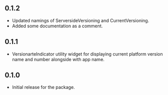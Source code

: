 ## 0.1.2

- Updated namings of ServersideVersioning and CurrentVersioning.
- Added some documentation as a comment.

## 0.1.1

- VersionarteIndicator utility widget for displaying current platform version name and number alongside with app name.

## 0.1.0

- Initial release for the package.
